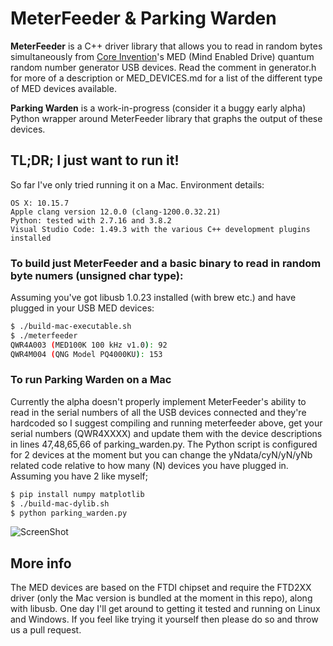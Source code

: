 # MeterFeeder & Parking Warden

**MeterFeeder** is a C++ driver library that allows you to read in random bytes simultaneously from [Core Invention](https://coreinvention.com/)'s MED (Mind Enabled Drive) quantum random number generator USB devices. Read the comment in generator.h for more of a description or MED_DEVICES.md for a list of the different type of MED devices available.

**Parking Warden** is a work-in-progress (consider it a buggy early alpha) Python wrapper around MeterFeeder library that graphs the output of these devices.

## TL;DR; I just want to run it!

So far I've only tried running it on a Mac. Environment details:

```
OS X: 10.15.7
Apple clang version 12.0.0 (clang-1200.0.32.21)
Python: tested with 2.7.16 and 3.8.2
Visual Studio Code: 1.49.3 with the various C++ development plugins installed
```

### To build just MeterFeeder and a basic binary to read in random byte numers (unsigned char type):

Assuming you've got libusb 1.0.23 installed (with brew etc.) and have plugged in your USB MED devices:

```bash
$ ./build-mac-executable.sh 
$ ./meterfeeder
QWR4A003 (MED100K 100 kHz v1.0): 92
QWR4M004 (QNG Model PQ4000KU): 153
```

### To run Parking Warden on a Mac

Currently the alpha doesn't properly implement MeterFeeder's ability to read in the serial numbers of all the USB devices connected and they're hardcoded so I suggest compiling and running meterfeeder above, get your serial numbers (QWR4XXXX) and update them with the device descriptions in lines 47,48,65,66 of parking_warden.py. The Python script is configured for 2 devices at the moment but you can change the yNdata/cyN/yN/yNb related code relative to how many (N) devices you have plugged in. Assuming you have 2 like myself;

```bash
$ pip install numpy matplotlib
$ ./build-mac-dylib.sh 
$ python parking_warden.py
```

![ScreenShot](https://raw.github.com/vfp2/MeterFeeder/master/pw_screenshot.png)

###

## More info

The MED devices are based on the FTDI chipset and require the FTD2XX driver (only the Mac version is bundled at the moment in this repo), along with libusb. One day I'll get around to getting it tested and running on Linux and Windows. If you feel like trying it yourself then please do so and throw us a pull request.